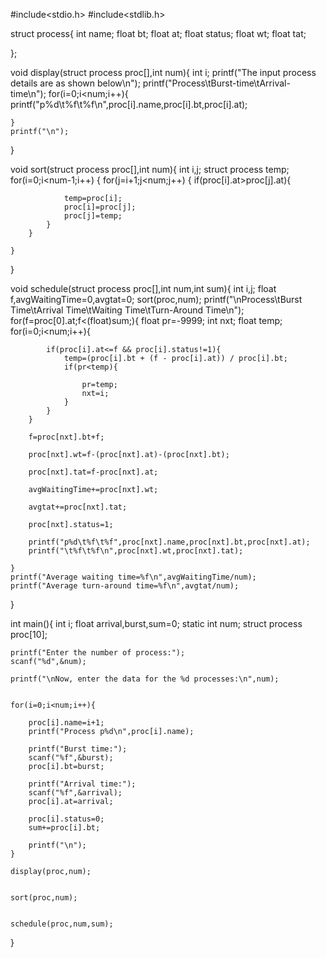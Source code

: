 #include<stdio.h>
#include<stdlib.h>

struct process{
	int name;
	float bt;
	float at;
	float status;
	float wt;
	float tat;

};

void display(struct process proc[],int num){
	int i;
	printf("The input process details are as shown below\n");
	printf("Process\tBurst-time\tArrival-time\n");
	for(i=0;i<num;i++){
		printf("p%d\t%f\t%f\n",proc[i].name,proc[i].bt,proc[i].at);

	}
	printf("\n");
}

void sort(struct process proc[],int num){
	int i,j;
	struct process temp;
	for(i=0;i<num-1;i++)
    {
        for(j=i+1;j<num;j++)
        {
            if(proc[i].at>proc[j].at){
			
                temp=proc[i];
                proc[i]=proc[j];
                proc[j]=temp;
			}
        }

 	}


}

void schedule(struct process proc[],int num,int sum){
	int i,j;
	float f,avgWaitingTime=0,avgtat=0;
	sort(proc,num);
	printf("\nProcess\tBurst Time\tArrival Time\tWaiting Time\tTurn-Around Time\n");
	for(f=proc[0].at;f<(float)sum;){
		float pr=-9999;
		int nxt;
		float temp;
		for(i=0;i<num;i++){

			if(proc[i].at<=f && proc[i].status!=1){
				temp=(proc[i].bt + (f - proc[i].at)) / proc[i].bt;
				if(pr<temp){

					pr=temp;
					nxt=i;
				}
			}
		}

		f=proc[nxt].bt+f;

		proc[nxt].wt=f-(proc[nxt].at)-(proc[nxt].bt);

		proc[nxt].tat=f-proc[nxt].at;

		avgWaitingTime+=proc[nxt].wt;

		avgtat+=proc[nxt].tat;

		proc[nxt].status=1;

		printf("p%d\t%f\t%f",proc[nxt].name,proc[nxt].bt,proc[nxt].at);
		printf("\t%f\t%f\n",proc[nxt].wt,proc[nxt].tat);

	}
	printf("Average waiting time=%f\n",avgWaitingTime/num);
	printf("Average turn-around time=%f\n",avgtat/num);

}

int main(){
	int i;
	float arrival,burst,sum=0;
	static int num;
	struct process proc[10];

	printf("Enter the number of process:");
	scanf("%d",&num);

	printf("\nNow, enter the data for the %d processes:\n",num);

	
	for(i=0;i<num;i++){

		proc[i].name=i+1;
		printf("Process p%d\n",proc[i].name);

		printf("Burst time:");
		scanf("%f",&burst);
		proc[i].bt=burst;

		printf("Arrival time:");
		scanf("%f",&arrival);
		proc[i].at=arrival;

		proc[i].status=0;
		sum+=proc[i].bt;

		printf("\n");
	}
	
	display(proc,num);

	
	sort(proc,num);

	
	schedule(proc,num,sum);

}
